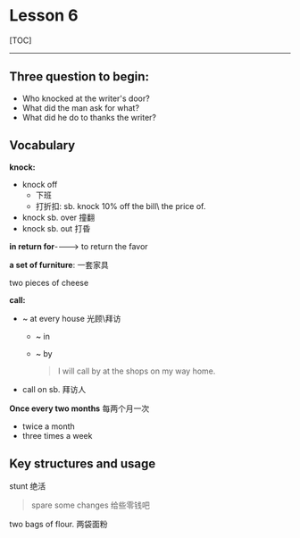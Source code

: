 # Lesson 6

[TOC]

____



## Three question to begin:

- Who knocked at the writer's door?
- What did the man ask for what?
- What did he do to thanks the writer?

## Vocabulary

**knock:**

- knock off
  - 下班
  - 打折扣: sb. knock 10% off  the bill\ the price of.
- knock sb. over     撞翻 
- knock sb. out      打昏



**in return for**----> to return the favor



**a set of furniture**: 	一套家具

two pieces of cheese



**call:**

- ~ at every house	光顾\拜访

  - ~ in

  - ~ by     

    > I will call by at the shops  on my way home.

- call on sb. 拜访人

  

**Once every two months**     每两个月一次

- twice a month
- three times  a week

## Key structures and usage

stunt 绝活

> spare some changes   给些零钱吧

two bags of flour.		两袋面粉